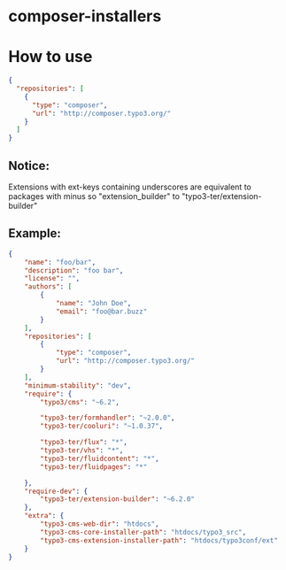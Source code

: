 composer-installers
===================


How to use
==========

```json
{
  "repositories": [
    {
      "type": "composer",
      "url": "http://composer.typo3.org/"
    }
  ]
}
```

Notice:
-------

Extensions with ext-keys containing underscores are equivalent to packages with minus so "extension_builder" to "typo3-ter/extension-builder"


Example:
--------
```json
{
    "name": "foo/bar",
    "description": "foo bar",
    "license": "",
    "authors": [
        {
            "name": "John Doe",
            "email": "foo@bar.buzz"
        }
    ],
    "repositories": [
        {
            "type": "composer",
            "url": "http://composer.typo3.org/"
        }
    ],
    "minimum-stability": "dev",
    "require": {
        "typo3/cms": "~6.2",

        "typo3-ter/formhandler": "~2.0.0",
        "typo3-ter/cooluri": "~1.0.37",

        "typo3-ter/flux": "*",
        "typo3-ter/vhs": "*",
        "typo3-ter/fluidcontent": "*",
        "typo3-ter/fluidpages": "*"

    },
    "require-dev": {
        "typo3-ter/extension-builder": "~6.2.0"
    },
    "extra": {
        "typo3-cms-web-dir": "htdocs",
        "typo3-cms-core-installer-path": "htdocs/typo3_src",
        "typo3-cms-extension-installer-path": "htdocs/typo3conf/ext"
    }
}
```